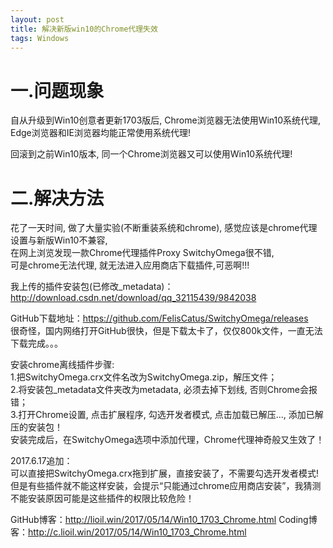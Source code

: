 ```yaml
---
layout: post
title: 解决新版win10的Chrome代理失效
tags: Windows
---
```

# 一.问题现象
自从升级到Win10创意者更新1703版后, Chrome浏览器无法使用Win10系统代理,     
Edge浏览器和IE浏览器均能正常使用系统代理!      

回滚到之前Win10版本, 同一个Chrome浏览器又可以使用Win10系统代理!      

# 二.解决方法
花了一天时间, 做了大量实验(不断重装系统和chrome), 感觉应该是chrome代理设置与新版Win10不兼容,    
在网上浏览发现一款Chrome代理插件Proxy SwitchyOmega很不错,    
可是chrome无法代理, 就无法进入应用商店下载插件,可恶啊!!!     

我上传的插件安装包(已修改_metadata)：http://download.csdn.net/download/qq_32115439/9842038 

GitHub下载地址：https://github.com/FelisCatus/SwitchyOmega/releases    
很奇怪，国内网络打开GitHub很快，但是下载太卡了，仅仅800k文件，一直无法下载完成。。。

安装chrome离线插件步骤:    
	1.把SwitchyOmega.crx文件名改为SwitchyOmega.zip，解压文件；    
	2.将安装包_metadata文件夹改为metadata, 必须去掉下划线, 否则Chrome会报错；        
	3.打开Chrome设置, 点击扩展程序, 勾选开发者模式, 点击加载已解压..., 添加已解压的安装包！     
安装完成后，在SwitchyOmega选项中添加代理，Chrome代理神奇般又生效了！

2017.6.17追加：     
	可以直接把SwitchyOmega.crx拖到扩展，直接安装了，不需要勾选开发者模式!     
	但是有些插件就不能这样安装，会提示“只能通过chrome应用商店安装”，我猜测不能安装原因可能是这些插件的权限比较危险！

GitHub博客：http://lioil.win/2017/05/14/Win10_1703_Chrome.html
Coding博客：http://c.lioil.win/2017/05/14/Win10_1703_Chrome.html